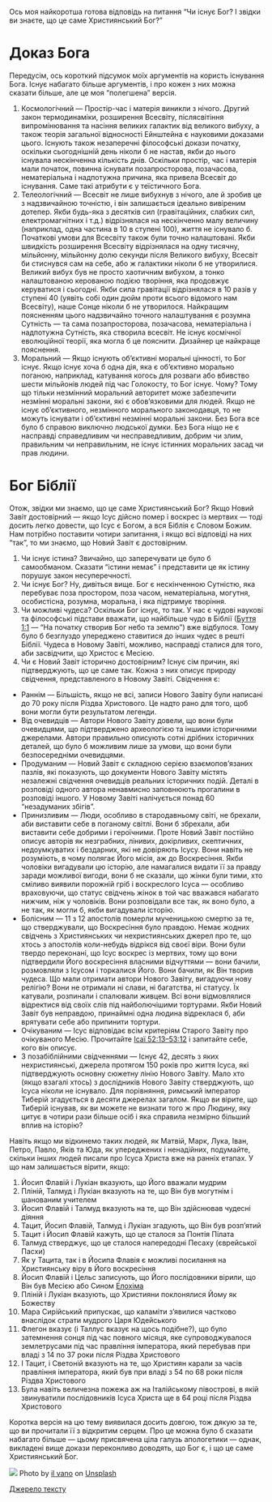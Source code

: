 Ось моя найкоротша готова відповідь на питання “Чи існує Бог? І звідки ви знаєте, що це саме Християнський Бог?”

# Доказ Бога

Передусім, ось короткий підсумок моїх аргументів на користь існування Бога. Існує набагато більше аргументів, і про кожен з них можна сказати більше, але це моя “полегшена” версія.

1. Космологічний — Простір-час і матерія виникли з нічого. Другий закон термодинаміки, розширення Всесвіту, післясвітіння випромінювання та насіння великих галактик від великого вибуху, а також теорія загальної відносності Ейнштейна є науковими доказами цього. Існують також незаперечні філософські докази початку, оскільки сьогоднішній день ніколи б не настав, якби до нього існувала нескінченна кількість днів. Оскільки простір, час і матерія мали початок, повинна існувати позапросторова, позачасова, нематеріальна і надпотужна причина, яка привела Всесвіт до існування. Саме такі атрибути є у теїстичного Бога.
2. Телеологічний — Всесвіт не лише вибухнув з нічого, але й зробив це з надзвичайною точністю, і він залишається ідеально вивіреним дотепер. Якби будь-яка з десятків сил (гравітаційних, слабких сил, електромагнітних і т.д.) відрізнялася на нескінченно малу величину (наприклад, одна частина в 10 в ступені 100), життя не існувало б. Початкові умови для Всесвіту також були точно налаштовані. Якби швидкість розширення Всесвіту відрізнялася на одну тисячну, мільйонну, мільйонну долю секунди після Великого вибуху, Всесвіт би стиснувся сам на себе, або ж галактики ніколи б не утворилися. Великий вибух був не просто хаотичним вибухом, а тонко налаштованою керованою подією творіння, яка продовжує керуватися і сьогодні. Якби сила гравітації відрізнялася в 10 разів у ступені 40 (уявіть собі один дюйм проти всього відомого нам Всесвіту), наше Сонце ніколи б не утворилося. Найкращим поясненням цього надзвичайно точного налаштування є розумна Сутність — та сама позапросторова, позачасова, нематеріальна і надпотужна Сутність, яка створила всесвіт. Не існує космічної еволюційної теорії, яка могла б це пояснити. Дизайнер це найкраще пояснення.
3. Моральний — Якщо існують об’єктивні моральні цінності, то Бог існує. Якщо існує хоча б одна дія, яка є об’єктивно морально поганою, наприклад, катування когось для розваги або вбивство шести мільйонів людей під час Голокосту, то Бог існує. Чому? Тому що тільки незмінний моральний авторитет може забезпечити незмінні моральні закони, які є обов’язковими для людей. Якщо не існує об’єктивного, незмінного морального законодавця, то не можуть існувати і об’єктивні незмінні моральні закони. Без Бога все було б справою виключно людської думки. Без Бога ніщо не є насправді справедливим чи несправедливим, добрим чи злим, правильним чи неправильним, не існує істинних моральних засад чи прав людини.

# Бог Біблії

Отож, звідки ми знаємо, що це саме Християнський Бог? Якщо Новий Завіт достовірний — якщо Ісус дійсно помер і воскрес із мертвих — тоді досить легко довести, що Ісус є Богом, а вся Біблія є Словом Божим. Нам потрібно поставити чотири запитання, і якщо всі відповіді на них “так”, то ми знаємо, що Новий Завіт є достовірним.

1. Чи існує істина? Звичайно, що заперечувати це було б самообманом. Сказати “істини немає” і представити це як істину порушує закон несуперечності.
2. Чи існує Бог? Ну, дивіться вище. Бог є нескінченною Сутністю, яка перебуває поза простором, поза часом, нематеріальна, могутня, особистісна, розумна, моральна, і яка підтримує творіння.
3. Чи можливі чудеса? Оскільки Бог існує, то так. У нас є чудові наукові та філософські підстави вважати, що найбільше чудо в Біблії ([Буття 1:1](https://www.bible.com/bible/3786/GEN.1.1) — “На початку створив Бог небо та землю”) вже відбулося. Тому було б безглуздо упереджено ставитися до інших чудес в решті Біблії. Чудеса в Новому Завіті, можливо, насправді сталися для того, аби засвідчити, що Христос є Месією.
4. Чи є Новий Завіт історично достовірним? Існує сім причин, які підтверджують, що це саме так. Кожна з них описує природу свідчення, представленого в Новому Завіті. Свідчення є:

- Раннім — Більшість, якщо не всі, записи Нового Завіту були написані до 70 року після Різдва Христового. Це надто рано для того, щоб вони могли бути результатом легенди.
- Від очевидців — Автори Нового Завіту довели, що вони були очевидцями, що підтверджено археологією та іншими історичними джерелами. Автори правильно описують сотні дрібних історичних деталей, що було б можливим лише за умови, що вони були безпосередніми очевидцями.
- Продуманим — Новий Завіт є складною серією взаємопов’язаних пазлів, які показують, що документи Нового Завіту містять незалежні свідчення очевидців реальних історичних подій. Деталі в розповіді одного автора ненавмисно заповнюють прогалини в розповіді іншого. У Новому Завіті налічується понад 60 “незадуманих збігів”.
- Принизливим — Люди, особливо в стародавньому світі, не брехали, аби виставити себе в поганому світлі. Вони б збрехали, аби виставити себе добрими і героїчними. Проте Новий Завіт постійно описує авторів як незграбних, лінивих, докірливих, скептичних, недоумкуватих і бездарних, які не довіряють Ісусу. Вони навіть не розуміють, в чому полягає Його місія, аж до Воскресіння. Якби чоловіки вигадували цю історію, але намагалися видати її за правду заради можливої вигоди, вони б не сказали, що жінки були тими, хто сміливо виявили порожній гріб і воскреслого Ісуса — особливо враховуючи, що статус свідчень жінок в той час вважався набагато нижчим, ніж у чоловіків. Вони розповідали все так, як воно було, а не так, як могли б, якби вигадували історію.
- Болісним — 11 з 12 апостолів померли мученицькою смертю за те, що стверджували, що Воскресіння було правдою. Немає жодних свідчень з Християнських чи нехристиянських джерел про те, що хтось з апостолів коли-небудь відрікся від своєї віри. Вони були твердо переконані, що Ісус воскрес із мертвих, тому що вони підтвердили Його воскресіння власними відчуттями — вони бачили, розмовляли з Ісусом і торкалися Його. Вони бачили, як Він творив чудеса. Що мали отримати автори Нового Завіту, вигадуючи нову релігію? Вони не отримали ні слави, ні багатства, ні статусу. Їх катували, розпинали і спалювали живцем. Всі вони відмовлялися відректися від своїх слів під найболючішими тортурами. Якби Новий Завіт був неправдою, принаймні одна людина відреклася б, аби врятувати себе або припинити тортури.
- Очікуваним — Ісус відповідає всім критеріям Старого Завіту про очікуваного Месію. Прочитайте [Ісаї 52:13–53:12](https://www.biblegateway.com/passage/?search=Isaiah+52%3A13-53%3A12&version=ERV-UK%3BUKR) і запитайте себе, кого він описує.
- З позабіблійними свідченнями — Існує 42, десять з яких нехристиянські, джерела протягом 150 років про життя Ісуса, які підтверджують основну сюжетну лінію Нового Завіту. Мало хто (якщо взагалі хтось) з дослідників Нового Завіту стверджують, що Ісуса ніколи не існувало. Для порівняння, римський імператор Тиберій згадується в десяти джерелах загалом. Якщо ви вірите, що Тиберій існував, як ви можете не визнати того ж про Людину, яку цитує в чотири рази більше осіб і яка справила незмірно більший вплив на історію?

Навіть якщо ми відкинемо таких людей, як Матвій, Марк, Лука, Іван, Петро, Павло, Яків та Юда, як упереджених і ненадійних, подумайте, скільки інших людей писали про Ісуса Христа вже на ранніх етапах. У що нам залишається вірити, якщо:

1. Йосип Флавій і Лукіан вказують, що Його вважали мудрим
2. Пліній, Талмуд і Лукіан вказують на те, що Він був могутнім і шанованим учителем
3. Йосип Флавій і Талмуд вказують на те, що Він здійснював чудесні діяння
4. Тацит, Йосип Флавій, Талмуд і Лукіан згадують, що Він був розп’ятий
5. Тацит і Йосип Флавій кажуть, що це сталося за Понтія Пілата
6. Талмуд стверджує, що це сталося напередодні Песаху (єврейської Пасхи)
7. Як у Тацита, так і в Йосипа Флавія є можливі посилання на Християнську віру в Його воскресіння
8. Йосип Флавій і Цельс записують, що Його послідовники вірили, що Він був Месією або Сином [Елохіма](https://www.gotquestions.org/Ukrainian/Ukrainian-names-of-God.html)
9. Пліній і Лукіан вказують, що Християни поклонялися Йому як Божеству
10. Мара Сирійський припускає, що каламіти з’явилися частково внаслідок страти мудрого Царя Юдейського
11. Флегон вказує (і Таллус вказує на щось подібне?), що було затемнення сонця під час повного місяця, яке супроводжувалося землетрусами під час правління імператора, який перебував при владі з 14 по 37 роки після Різдва Христового
12. І Тацит, і Светоній вказують на те, що Християн карали за часів правління імператора, який був при владі з 54 по 68 роки після Різдва Христового
13. Була навіть величезна пожежа аж на Італійському півострові, в якій звинуватили послідовників Ісуса Христа ще в 64 році після Різдва Христового

Коротка версія на цю тему виявилася досить довгою, тож дякую за те, що ви прочитали її з відкритим серцем. Про це можна було б сказати набагато більше — цьому присвячена ціла галузь апологетики — однак, викладені вище докази переконливо доводять, що Бог є, і що це саме Християнський Бог.

![](https://miro.medium.com/v2/resize:fit:4675/0*36HTCZdD1WVd7k-7)
Photo by [il vano](https://unsplash.com/@lil_vano?utm_source=medium&utm_medium=referral) on [Unsplash](https://unsplash.com/?utm_source=medium&utm_medium=referral)

[Джерело тексту](https://airylvat.github.io/Proof-Of-Christian-God/)